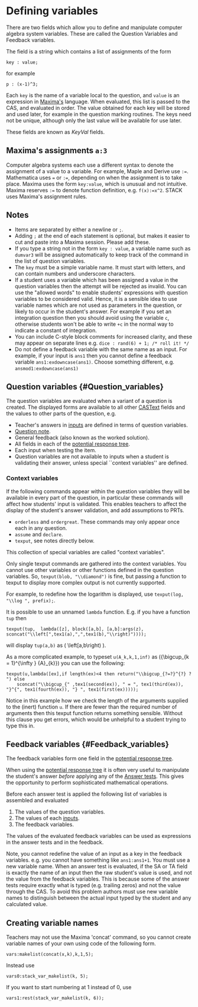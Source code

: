# Defining variables

There are two fields which allow you to define and manipulate computer algebra system variables.
These are called the Question Variables and Feedback variables.

The field is a string which contains a list of assignments of the form

    key : value;

for example

    p : (x-1)^3;

Each `key` is the name of a variable local to the question, and `value` is an expression in [Maxima's](../CAS/Maxima.md) language.
When evaluated, this list is passed to the CAS, and evaluated in order. The value obtained for each key will be stored and used later, for example in the question marking routines.
The keys need not be unique, although only the last value will be available for use later.

These fields are known as _KeyVal_ fields.

## Maxima's assignments `a:3` ##

Computer algebra systems each use a different syntax to denote the assignment of a value to a variable.
For example, Maple and Derive use `:=`. Mathematica uses `=` or `:=`, depending on when the assignment is to take place.
Maxima uses the form `key:value`, which is unusual and not intuitive.
Maxima reserves `:=` to denote function definition, e.g. `f(x):=x^2`.
STACK uses Maxima's assignment rules.

## Notes ##

* Items are separated by either a newline or `;`.
* Adding `;` at the end of each statement is optional, but makes it easier to cut and paste into a Maxima session.  Please add these.
* If you type a string not in the form `key : value`, a variable name such as `dumvar3` will be assigned automatically to keep track of the command in the list of question variables.
* The `key` must be a simple variable name.  It must start with letters, and can contain numbers and underscore characters.
* If a student uses a variable which has been assigned a value in the question variables then the attempt will be rejected as invalid.  You can use the "allowed words" to enable students' expressions with question variables to be considered valid.
    Hence, it is a sensible idea to use variable names which are not used as parameters in the question, or likely to occur in the student's answer. For example if you set an integration question then you should avoid using the variable `c`, otherwise students won't be able to write `+c` in the normal way to indicate a constant of integration.
* You can include C-style block comments for increased clarity, and these may appear on separate lines
    e.g. `dice : rand(6) + 1; /* roll it! */`
* Do not define a feedback variable with the same name as an input.  For example, if your input is `ans1` then you cannot define a feedback variable `ans1:exdowncase(ans1)`.  Choose something different, e.g. `ansmod1:exdowncase(ans1)`

## Question variables {#Question_variables}

The question variables are evaluated when a variant of a question is created.   The displayed forms are available to all other [CASText](CASText.md) fields and the values to other parts of the question, e.g.

* Teacher's answers in [inputs](Inputs.md) are defined in terms of question variables.
* [Question note](Question_note.md).
* General feedback (also known as the worked solution).
* All fields in each of the [potential response tree](Potential_response_trees.md).
* Each input when testing the item.
* Question variables are not available to inputs when a student is validating their answer, unless special ``context variables'' are defined.

### Context variables

If the following commands appear within the question variables they will be available in every part of the question, in particular these commands will affect how students' input is validated.  This enables teachers to affect the display of the student's answer validation, and add assumptions to PRTs.

* `orderless` and `ordergreat`.  These commands may only appear once each in any question.
* `assume` and `declare`.
* `texput`, see notes directly below.

This collection of special variables are called "context variables".

Only single texput commands are gathered into the context variables.  You cannot use other variables or other functions defined in the question variables.  So, `texput(blob, "\\diamond")` is fine, but passing a function to texput to display more complex output is not currently supported.

For example, to redefine how the logarithm is displayed, use `texput(log, "\\log ", prefix);`.

It is possible to use an unnamed `lambda` function.  E.g. if you have a function `tup` then

    texput(tup,  lambda([z], block([a,b], [a,b]:args(z), sconcat("\\left[",tex1(a),",",tex1(b),"\\right)")))); 

will display `tup(a,b)` as \( \left[a,b\right) \).

As a more complicated example, to typeset `u(A_k,k,1,inf)` as \({\bigcup_{k = 1}^{\infty } {A}_{k}}\) you can use the following:

    texput(u,lambda([ex],if length(ex)<4 then return("\\bigcup_{?=?}^{?} ? ") else
        sconcat("\\bigcup_{" ,tex1(second(ex)), " = ", tex1(third(ex)), "}^{", tex1(fourth(ex)), "} ", tex1(first(ex)))));

Notice in this example how we check the length of the arguments supplied to the (inert) function `u`.  If there are fewer than the required number of arguments then this texput function returns something sensible.  Without this clause you get errors, which would be unhelpful to a student trying to type this in.

## Feedback variables {#Feedback_variables}

The feedback variables form one field in the [potential response tree](Potential_response_trees.md).

When using the [potential response tree](Potential_response_trees.md) it is often very useful
to manipulate the student's answer _before_ applying any of the [Answer tests](AnswerTests/index.md).
This gives the opportunity to perform sophisticated mathematical operations.

Before each answer test is applied the following list of variables is assembled and evaluated

1. The values of the question variables.
2. The values of each [inputs](Inputs.md).
3. The feedback variables.

The values of the evaluated feedback variables can be used as expressions in the answer tests and in the feedback.

Note, you cannot redefine the value of an input as a key in the feedback variables.  e.g. you cannot have something like `ans1:ans1+1`. You must use a new variable name.  When an answer test is evaluated, if the SA or TA field is exactly the name of an input then the raw student's value is used, and not the value from the feedback variables. This is because some of the answer tests require exactly what is typed (e.g. trailing zeros) and not the value through the CAS.  To avoid this problem authors must use new variable names to distinguish between the actual input typed by the student and any calculated value.

## Creating variable names ##

Teachers may not use the Maxima 'concat' command, so you cannot create variable names of your own using code of the following form.

    vars:makelist(concat(x,k),k,1,5);

Instead use

    vars0:stack_var_makelist(k, 5);

If you want to start numbering at 1 instead of 0, use

    vars1:rest(stack_var_makelist(k, 6));


